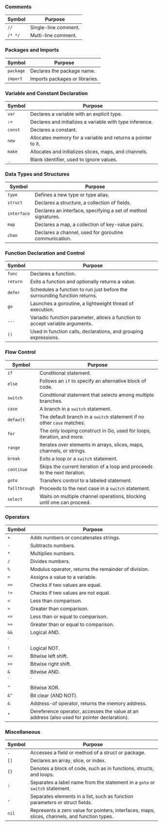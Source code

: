 ### **Comments**

| **Symbol** | **Purpose**               |
|------------|---------------------------|
| `//`       | Single-line comment.       |
| `/* */`    | Multi-line comment.        |

### **Packages and Imports**

| **Symbol**  | **Purpose**                              |
|-------------|------------------------------------------|
| `package`   | Declares the package name.               |
| `import`    | Imports packages or libraries.           |

### **Variable and Constant Declaration**

| **Symbol**  | **Purpose**                                                            |
|-------------|------------------------------------------------------------------------|
| `var`       | Declares a variable with an explicit type.                             |
| `:=`        | Declares and initializes a variable with type inference.               |
| `const`     | Declares a constant.                                                   |
| `new`       | Allocates memory for a variable and returns a pointer to it.           |
| `make`      | Allocates and initializes slices, maps, and channels.                  |
| `_`         | Blank identifier, used to ignore values.                               |

### **Data Types and Structures**

| **Symbol**  | **Purpose**                                                            |
|-------------|------------------------------------------------------------------------|
| `type`      | Defines a new type or type alias.                                      |
| `struct`    | Declares a structure, a collection of fields.                          |
| `interface` | Declares an interface, specifying a set of method signatures.          |
| `map`       | Declares a map, a collection of key-value pairs.                       |
| `chan`      | Declares a channel, used for goroutine communication.                  |

### **Function Declaration and Control**

| **Symbol**  | **Purpose**                                                                 |
|-------------|-----------------------------------------------------------------------------|
| `func`      | Declares a function.                                                        |
| `return`    | Exits a function and optionally returns a value.                            |
| `defer`     | Schedules a function to run just before the surrounding function returns.   |
| `go`        | Launches a goroutine, a lightweight thread of execution.                    |
| `...`       | Variadic function parameter, allows a function to accept variable arguments.|
| `()`        | Used in function calls, declarations, and grouping expressions.             |

### **Flow Control**

| **Symbol**    | **Purpose**                                                                 |
|---------------|-----------------------------------------------------------------------------|
| `if`          | Conditional statement.                                                      |
| `else`        | Follows an `if` to specify an alternative block of code.                    |
| `switch`      | Conditional statement that selects among multiple branches.                 |
| `case`        | A branch in a `switch` statement.                                           |
| `default`     | The default branch in a `switch` statement if no other `case` matches.      |
| `for`         | The only looping construct in Go, used for loops, iteration, and more.      |
| `range`       | Iterates over elements in arrays, slices, maps, channels, or strings.       |
| `break`       | Exits a loop or a `switch` statement.                                       |
| `continue`    | Skips the current iteration of a loop and proceeds to the next iteration.   |
| `goto`        | Transfers control to a labeled statement.                                   |
| `fallthrough` | Proceeds to the next case in a `switch` statement.                          |
| `select`      | Waits on multiple channel operations, blocking until one can proceed.       |

### **Operators**

| **Symbol**  | **Purpose**                                         |
|-------------|-----------------------------------------------------|
| `+`         | Adds numbers or concatenates strings.               |
| `-`         | Subtracts numbers.                                  |
| `*`         | Multiplies numbers.                                 |
| `/`         | Divides numbers.                                    |
| `%`         | Modulus operator, returns the remainder of division.|
| `=`         | Assigns a value to a variable.                      |
| `==`        | Checks if two values are equal.                     |
| `!=`        | Checks if two values are not equal.                 |
| `<`         | Less than comparison.                               |
| `>`         | Greater than comparison.                            |
| `<=`        | Less than or equal to comparison.                   |
| `>=`        | Greater than or equal to comparison.                |
| `&&`        | Logical AND.                                        |
| `||`        | Logical OR.                                         |
| `!`         | Logical NOT.                                        |
| `<<`        | Bitwise left shift.                                 |
| `>>`        | Bitwise right shift.                                |
| `&`         | Bitwise AND.                                        |
| `|`         | Bitwise OR.                                         |
| `^`         | Bitwise XOR.                                        |
| `&^`        | Bit clear (AND NOT).                                |
| `&`         | Address-of operator, returns the memory address.    |
| `*`         | Dereference operator, accesses the value at an address (also used for pointer declaration). |

### **Miscellaneous**

| **Symbol** | **Purpose**                                    |
|------------|------------------------------------------------|
| `.`        | Accesses a field or method of a struct or package. |
| `[]`       | Declares an array, slice, or index.               |
| `{}`       | Denotes a block of code, such as in functions, structs, and loops. |
| `:`        | Separates a label name from the statement in a `goto` or `switch` statement. |
| `,`        | Separates elements in a list, such as function parameters or struct fields. |
| `nil`      | Represents a zero value for pointers, interfaces, maps, slices, channels, and function types. |
